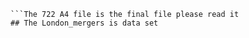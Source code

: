 ``` Welcome A4
```The 722 A4 file is the final file please read it
## The London_mergers is data set

